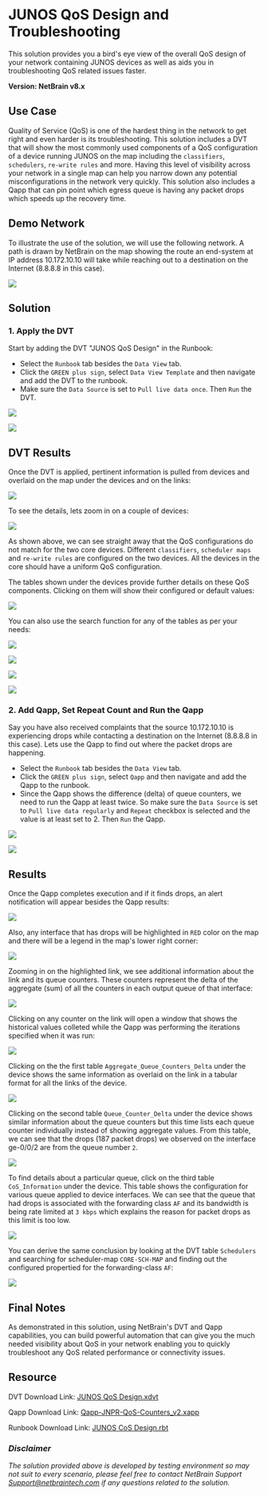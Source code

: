 # JUNOS QoS Design and Troubleshooting
This solution provides you a bird's eye view of the overall QoS design of your network containing JUNOS devices as well as aids you in troubleshooting QoS related issues faster.

**Version: NetBrain v8.x**

## Use Case

Quality of Service (QoS) is one of the hardest thing in the network to get right and even harder is its troubleshooting. This solution includes a DVT that will show the most commonly used components of a QoS configuration of a device running JUNOS on the map including the `classifiers`, `schedulers`, `re-write rules` and more. Having this level of visibility across your network in a single map can help you narrow down any potential misconfigurations in the network very quickly. This solution also includes a Qapp that can pin point which egress queue is having any packet drops which speeds up the recovery time.

## Demo Network

To illustrate the use of the solution, we will use the following network. A path is drawn by NetBrain on the map showing the route an end-system at IP address 10.172.10.10 will take while reaching out to a destination on the Internet (8.8.8.8 in this case).

![](images/demo_network_w_path.png)


## Solution

### 1. Apply the DVT

Start by adding the DVT "JUNOS QoS Design" in the Runbook:

* Select the `Runbook` tab besides the `Data View` tab.
* Click the `GREEN plus sign`, select `Data View Template` and then navigate and add the DVT to the runbook.
* Make sure the `Data Source` is set to `Pull live data once`. Then `Run` the DVT.
  
![](images/add_dvt.png)

![](images/run_dvt.png)


## DVT Results

Once the DVT is applied, pertinent information is pulled from devices and overlaid on the map under the devices and on the links:

![](images/dvt_results1.png)

To see the details, lets zoom in on a couple of devices:

![](images/dvt_results2.png)

As shown above, we can see straight away that the QoS configurations do not match for the two core devices. Different `classifiers`, `scheduler maps` and `re-write rules` are configured on the two devices. All the devices in the core should have a uniform QoS configuration.

The tables shown under the devices provide further details on these QoS components. Clicking on them will show their configured or default values:

![](images/dvt_du1.png)

You can also use the search function for any of the tables as per your needs:

![](images/dvt_du2.png)


![](images/dvt_du3.png)

![](images/dvt_du4.png)

![](images/dvt_du5.png)





### 2. Add Qapp, Set Repeat Count and Run the Qapp

Say you have also received complaints that  the source 10.172.10.10 is experiencing drops while contacting a destination on the Internet (8.8.8.8 in this case). Lets use the Qapp to find out where the packet drops are happening.

* Select the `Runbook` tab besides the `Data View` tab.
* Click the `GREEN plus sign`, select `Qapp` and then navigate and add the Qapp to the runbook.
* Since the Qapp shows the difference (delta) of queue counters, we need to run the Qapp at least twice. So make sure the `Data Source` is set to `Pull live data regularly` and `Repeat` checkbox is selected and the value is at least set to 2. Then `Run` the Qapp.


![](images/add_qapp.png)

![](images/qapp_run.png)






## Results

Once the Qapp completes execution and if it finds drops, an alert notification will appear besides the Qapp results:

![](images/qapp_result1.png)

Also, any interface that has drops will be highlighted in `RED` color on the map and there will be a legend in the map's lower right corner:

![](images/qapp_result2.png)


Zooming in on the highlighted link, we see additional information about the link and its queue counters. These counters represent the delta of the aggregate (sum) of all the counters in each output queue of that interface:

![](images/qapp_result3.png)

Clicking on any counter on the link will open a window that shows the historical values colleted while the Qapp was performing the iterations specified when it was run:

![](images/qapp_result4.png)


Clicking on the the first table `Aggregate_Queue_Counters_Delta` under the device shows the same information as overlaid on the link in a tabular format for all the links of the device.

![](images/qapp_result5.png)

Clicking on the second table `Queue_Counter_Delta` under the device shows similar information about the queue counters but this time lists each queue counter individually instead of showing aggregate values. From this table, we can see that the drops (187 packet drops) we observed on the interface ge-0/0/2 are from the queue number `2`.

![](images/qapp_result6.png)


To find details about a particular queue, click on the third table `CoS_Information` under the device. This table shows the configuration for various queue applied to device interfaces. We can see that the queue that had drops is associated with the forwarding class `AF` and its bandwidth is being rate limited at `3 kbps` which explains the reason for packet drops as this limit is too low.

![](images/qapp_result7.png)


You can derive the same conclusion by looking at the DVT table `Schedulers` and searching for scheduler-map `CORE-SCH-MAP` and finding out the configured propertied for the forwarding-class `AF`:

![](images/dvt_du3b.png)

## Final Notes

As demonstrated in this solution, using NetBrain's DVT and Qapp capabilities, you can build powerful automation that can give you the much needed visibility about QoS in your network enabling you to quickly troubleshoot any QoS related performance or connectivity issues.


## Resource
DVT Download Link: [JUNOS QoS Design.xdvt](resources/JUNOS%20QoS%20Design.xdvt)

Qapp Download Link: [Qapp-JNPR-QoS-Counters_v2.xapp](resources/Qapp-JNPR-QoS-Counters_v2.xapp)

Runbook Download Link: [JUNOS CoS Design.rbt](resources/JUNOS%20CoS%20Design.rbt)



### *Disclaimer*
*The solution provided above is developed by testing environment so may not suit to every scenario, please feel free to contact NetBrain Support <Support@netbraintech.com> if any questions related to the solution.* 

<!--
Author: Junaid Mairaj
Tags: #juniper #vpls #qapp

-->